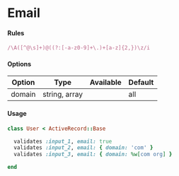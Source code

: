 # Email

#### Rules

```ruby
/\A([^@\s]+)@((?:[-a-z0-9]+\.)+[a-z]{2,})\z/i
```

#### Options

Option | Type | Available | Default
--- | --- | --- | ---
domain | string, array | | all

#### Usage

```ruby
class User < ActiveRecord::Base

  validates :input_1, email: true
  validates :input_2, email: { domain: 'com' }
  validates :input_3, email: { domain: %w[com org] }

end
```
